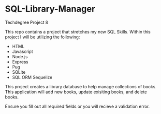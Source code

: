# SQL-Library-Manager
 Techdegree Project 8

This repo contains a project that stretches my new SQL Skills. Within this project I will be utilizing the following:
- HTML
- Javascript
- Node.js
- Express
- Pug
- SQLite
- SQL ORM Sequelize

This project creates a library database to help manage collections of books. This application will add new books,
update exisiting books, and delete books. 

Ensure you fill out all required fields or you will recieve a validation error. 
